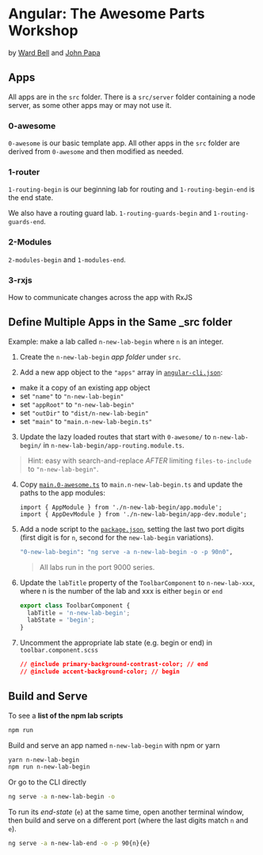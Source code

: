 # Angular: The Awesome Parts Workshop

by [Ward Bell](https://twitter.com/wardbell) and [John Papa](https://twitter.com/john_papa)

## Apps

All apps are in the `src` folder. There is a `src/server` folder containing a node server, as some other apps may or may not use it.

### 0-awesome

`0-awesome` is our basic template app. All other apps in the `src` folder are derived from `0-awesome` and then modified as needed.

### 1-router

`1-routing-begin` is our beginning lab for routing and `1-routing-begin-end` is the end state.

We also have a routing guard lab. `1-routing-guards-begin` and `1-routing-guards-end`.

### 2-Modules

`2-modules-begin` and `1-modules-end`.

### 3-rxjs

How to communicate changes across the app with RxJS

## Define Multiple Apps in the Same \_src folder

Example: make a lab called `n-new-lab-begin` where `n` is an integer.

1.  Create the `n-new-lab-begin` _app folder_ under `src`.

2)  Add a new app object to the `"apps"` array in [`angular-cli.json`](./.angular-cli.json):

- make it a copy of an existing app object
- set `"name"` to `"n-new-lab-begin"`
- set `"appRoot"` to `"n-new-lab-begin"`
- set `"outDir"` to `"dist/n-new-lab-begin"`
- set `"main"` to `"main.n-new-lab-begin.ts"`

3.  Update the lazy loaded routes that start with `0-awesome/` to `n-new-lab-begin/` in `n-new-lab-begin/app-routing.module.ts`.

> Hint: easy with search-and-replace _AFTER_ limiting `files-to-include` to `"n-new-lab-begin"`.

4.  Copy [`main.0-awesome.ts`](src/main.0-awesome.ts) to `main.n-new-lab-begin.ts` and update the paths to the app modules:

    ```
    import { AppModule } from './n-new-lab-begin/app.module';
    import { AppDevModule } from './n-new-lab-begin/app-dev.module';
    ```

5.  Add a node script to the [`package.json`](package.json), setting the last
    two port digits (first digit is for `n`, second for the `new-lab-begin` variations).

    ```bash
    "0-new-lab-begin": "ng serve -a n-new-lab-begin -o -p 90n0",
    ```

    > All labs run in the port 9000 series.

6.  Update the `labTitle` property of the `ToolbarComponent` to `n-new-lab-xxx`, where n is the number of the lab and xxx is either `begin` or `end`

    ```typescript
    export class ToolbarComponent {
      labTitle = 'n-new-lab-begin';
      labState = 'begin';
    }
    ```

7.  Uncomment the appropriate lab state (e.g. begin or end) in `toolbar.component.scss`

    ```css
    // @include primary-background-contrast-color; // end
    // @include accent-background-color; // begin
    ```

## Build and Serve

To see a **list of the npm lab scripts**

```bash
npm run
```

Build and serve an app named `n-new-lab-begin` with npm or yarn

```bash
yarn n-new-lab-begin
npm run n-new-lab-begin
```

Or go to the CLI directly

```bash
ng serve -a n-new-lab-begin -o
```

To run its _end-state_ (`e`) at the same time,
open another terminal window, then build and serve on a different port (where the last digits match `n` and `e`).

```bash
ng serve -a n-new-lab-end -o -p 90{n}{e}
```
